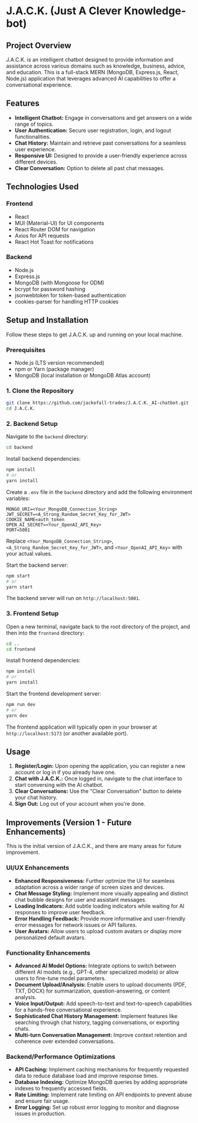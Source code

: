 # J.A.C.K. (Just A Clever Knowledge-bot)

## Project Overview

J.A.C.K. is an intelligent chatbot designed to provide information and assistance across various domains such as knowledge, business, advice, and education. This is a full-stack MERN (MongoDB, Express.js, React, Node.js) application that leverages advanced AI capabilities to offer a conversational experience.

## Features

*   **Intelligent Chatbot:** Engage in conversations and get answers on a wide range of topics.
*   **User Authentication:** Secure user registration, login, and logout functionalities.
*   **Chat History:** Maintain and retrieve past conversations for a seamless user experience.
*   **Responsive UI:** Designed to provide a user-friendly experience across different devices.
*   **Clear Conversation:** Option to delete all past chat messages.

## Technologies Used

### Frontend
*   React
*   MUI (Material-UI) for UI components
*   React Router DOM for navigation
*   Axios for API requests
*   React Hot Toast for notifications

### Backend
*   Node.js
*   Express.js
*   MongoDB (with Mongoose for ODM)
*   bcrypt for password hashing
*   jsonwebtoken for token-based authentication
*   cookies-parser for handling HTTP cookies

## Setup and Installation

Follow these steps to get J.A.C.K. up and running on your local machine.

### Prerequisites

*   Node.js (LTS version recommended)
*   npm or Yarn (package manager)
*   MongoDB (local installation or MongoDB Atlas account)

### 1. Clone the Repository

```bash
git clone https://github.com/jackofall-trades/J.A.C.K._AI-chatbot.git
cd J.A.C.K.
```

### 2. Backend Setup

Navigate to the `backend` directory:

```bash
cd backend
```

Install backend dependencies:

```bash
npm install
# or
yarn install
```

Create a `.env` file in the `backend` directory and add the following environment variables:

```
MONGO_URI=<Your_MongoDB_Connection_String>
JWT_SECRET=<A_Strong_Random_Secret_Key_for_JWT>
COOKIE_NAME=auth_token
OPEN_AI_SECRET=<Your_OpenAI_API_Key>
PORT=5001
```

Replace `<Your_MongoDB_Connection_String>`, `<A_Strong_Random_Secret_Key_for_JWT>`, and `<Your_OpenAI_API_Key>` with your actual values.

Start the backend server:

```bash
npm start
# or
yarn start
```

The backend server will run on `http://localhost:5001`.

### 3. Frontend Setup

Open a new terminal, navigate back to the root directory of the project, and then into the `frontend` directory:

```bash
cd ..
cd frontend
```

Install frontend dependencies:

```bash
npm install
# or
yarn install
```

Start the frontend development server:

```bash
npm run dev
# or
yarn dev
```

The frontend application will typically open in your browser at `http://localhost:5173` (or another available port).

## Usage

1.  **Register/Login:** Upon opening the application, you can register a new account or log in if you already have one.
2.  **Chat with J.A.C.K.:** Once logged in, navigate to the chat interface to start conversing with the AI chatbot.
3.  **Clear Conversations:** Use the "Clear Conversation" button to delete your chat history.
4.  **Sign Out:** Log out of your account when you're done.

## Improvements (Version 1 - Future Enhancements)

This is the initial version of J.A.C.K., and there are many areas for future improvement.

### UI/UX Enhancements
*   **Enhanced Responsiveness:** Further optimize the UI for seamless adaptation across a wider range of screen sizes and devices.
*   **Chat Message Styling:** Implement more visually appealing and distinct chat bubble designs for user and assistant messages.
*   **Loading Indicators:** Add subtle loading indicators while waiting for AI responses to improve user feedback.
*   **Error Handling Feedback:** Provide more informative and user-friendly error messages for network issues or API failures.
*   **User Avatars:** Allow users to upload custom avatars or display more personalized default avatars.

### Functionality Enhancements
*   **Advanced AI Model Options:** Integrate options to switch between different AI models (e.g., GPT-4, other specialized models) or allow users to fine-tune model parameters.
*   **Document Upload/Analysis:** Enable users to upload documents (PDF, TXT, DOCX) for summarization, question-answering, or content analysis.
*   **Voice Input/Output:** Add speech-to-text and text-to-speech capabilities for a hands-free conversational experience.
*   **Sophisticated Chat History Management:** Implement features like searching through chat history, tagging conversations, or exporting chats.
*   **Multi-turn Conversation Management:** Improve context retention and coherence over extended conversations.

### Backend/Performance Optimizations
*   **API Caching:** Implement caching mechanisms for frequently requested data to reduce database load and improve response times.
*   **Database Indexing:** Optimize MongoDB queries by adding appropriate indexes to frequently accessed fields.
*   **Rate Limiting:** Implement rate limiting on API endpoints to prevent abuse and ensure fair usage.
*   **Error Logging:** Set up robust error logging to monitor and diagnose issues in production.

